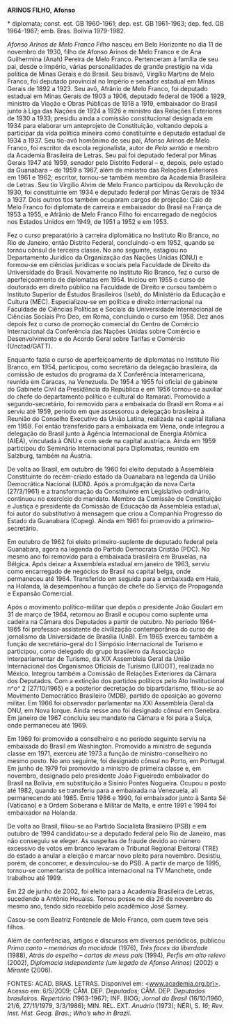 **ARINOS FILHO,** **Afonso**

\* diplomata; const. est. GB 1960-1961; dep. est. GB 1961-1963; dep.
fed. GB 1964-1967; emb. Bras. Bolívia 1979-1982.

*Afonso Arinos de Melo Franco Filho* nasceu em Belo Horizonte no dia 11
de novembro de 1930, filho de Afonso Arinos de Melo Franco e de Ana
Guilhermina (Anah) Pereira de Melo Franco. Pertenceram à família de seu
pai, desde o Império, várias personalidades de grande prestígio na vida
política de Minas Gerais e do Brasil. Seu bisavô, Virgílio Martins de
Melo Franco, foi deputado provincial no Império e senador estadual em
Minas Gerais de 1892 a 1923. Seu avô, Afrânio de Melo Franco, foi
deputado estadual em Minas Gerais de 1903 a 1906, deputado federal de
1906 a 1929, ministro da Viação e Obras Públicas de 1918 a 1919,
embaixador do Brasil junto à Liga das Nações de 1924 a 1926 e ministro
das Relações Exteriores de 1930 a 1933; presidiu ainda a comissão
constitucional designada em 1934 para elaborar um anteprojeto de
Constituição, voltando depois a participar da vida política mineira como
constituinte e deputado estadual de 1934 a 1937. Seu tio-avô homônimo de
seu pai, Afonso Arinos de Melo Franco, foi escritor da escola
regionalista, autor de *Pelo sertão* e membro da Academia Brasileira de
Letras. Seu pai foi deputado federal por Minas Gerais 1947 até 1959,
senador pelo Distrito Federal – e, depois, pelo estado da Guanabara – de
1959 a 1967, além de ministro das Relações Exteriores em 1961 e 1962;
escritor, tornou-se também membro da Academia Brasileira de Letras. Seu
tio Virgílio Alvim de Melo Franco participou da Revolução de 1930, foi
constituinte em 1934 e deputado federal por Minas Gerais de 1934 a 1937.
Dois outros tios também ocuparam cargos de projeção: Caio de Melo Franco
foi diplomata de carreira e embaixador do Brasil na França de 1953 a
1955, e Afrânio de Melo Franco Filho foi encarregado de negócios nos
Estados Unidos em 1949, de 1951 a 1952 e em 1953.

Fez o curso preparatório à carreira diplomática no Instituto Rio Branco,
no Rio de Janeiro, então Distrito Federal, concluindo-o em 1952, quando
se tornou cônsul de terceira classe. No ano seguinte, estagiou no
Departamento Jurídico da Organização das Nações Unidas (ONU) e formou-se
em ciências jurídicas e sociais pela Faculdade de Direito da
Universidade do Brasil. Novamente no Instituto Rio Branco, fez o curso
de aperfeiçoamento de diplomatas em 1954. Iniciou em 1955 o curso de
doutorado em direito público na Faculdade de Direito e cursou também o
Instituto Superior de Estudos Brasileiros (Iseb), do Ministério da
Educação e Cultura (MEC). Especializou-se em política e direito
internacional na Faculdade de Ciências Políticas e Sociais da
Universidade Internacional de Ciências Sociais Pro Deo, em Roma,
concluindo o curso em 1958. Dez anos depois fez o curso de promoção
comercial do Centro de Comércio Internacional da Conferência das Nações
Unidas sobre Comércio e Desenvolvimento e do Acordo Geral sobre Tarifas
e Comércio (Unctad/GATT).

Enquanto fazia o curso de aperfeiçoamento de diplomatas no Instituto Rio
Branco, em 1954, participou, como secretário da delegação brasileira, da
comissão de estudos do programa da X Conferência Interamericana, reunida
em Caracas, na Venezuela. De 1954 a 1955 foi oficial de gabinete do
Gabinete Civil da Presidência da República e em 1956 tornou-se auxiliar
do chefe do departamento político e cultural do Itamarati. Promovido a
segundo-secretário, foi removido para a embaixada do Brasil em Roma e aí
serviu até 1959, período em que assessorou a delegação brasileira à
Reunião do Conselho Executivo da União Latina, realizada na capital
italiana em 1958. Foi então transferido para a embaixada em Viena, onde
integrou a delegação do Brasil junto à Agência Internacional de Energia
Atômica (AIEA), vinculada à ONU e com sede na capital austríaca. Ainda
em 1959 participou do Seminário Internacional para Diplomatas, reunido
em Salzburg, também na Áustria.

De volta ao Brasil, em outubro de 1960 foi eleito deputado à Assembleia
Constituinte do recém-criado estado da Guanabara na legenda da União
Democrática Nacional (UDN). Após a promulgação da nova Carta (27/3/1961)
e a transformação da Constituinte em Legislativo ordinário, continuou no
exercício do mandato. Membro da Comissão de Constituição e Justiça e
presidente da Comissão de Educação da Assembleia estadual, foi autor do
substitutivo à mensagem que criou a Companhia Progresso do Estado da
Guanabara (Copeg). Ainda em 1961 foi promovido a primeiro-secretário.

Em outubro de 1962 foi eleito primeiro-suplente de deputado federal pela
Guanabara, agora na legenda do Partido Democrata Cristão (PDC). No mesmo
ano foi removido para a embaixada brasileira em Bruxelas, na Bélgica.
Após deixar a Assembleia estadual em janeiro de 1963, serviu como
encarregado de negócios do Brasil na capital belga, onde permaneceu até
1964. Transferido em seguida para a embaixada em Haia, na Holanda, lá
desempenhou a função de chefe do Serviço de Propaganda e Expansão
Comercial.

Após o movimento político-militar que depôs o presidente João Goulart em
31 de março de 1964, retornou ao Brasil e ocupou como suplente uma
cadeira na Câmara dos Deputados a partir de outubro. No período
1964-1965 foi professor-assistente de civilização contemporânea do curso
de jornalismo da Universidade de Brasília (UnB). Em 1965 exerceu também
a função de secretário-geral do I Simpósio Internacional de Turismo e
participou, como delegado do grupo brasileiro da Associação
Interparlamentar de Turismo, da XIX Assembleia Geral da União
Internacional dos Organismos Oficiais de Turismo (UIOOT), realizada no
México. Integrou também a Comissão de Relações Exteriores da Câmara dos
Deputados. Com a extinção dos partidos políticos pelo Ato Institucional
n^o^ 2 (27/10/1965) e a posterior decretação do bipartidarismo,
filiou-se ao Movimento Democrático Brasileiro (MDB), partido de oposição
ao governo militar. Em 1966 foi observador parlamentar na XXI Assembleia
Geral da ONU, em Nova Iorque. Ainda nesse ano foi designado cônsul em
Genebra. Em janeiro de 1967 concluiu seu mandato na Câmara e foi para a
Suíça, onde permaneceu até 1969.

Em 1969 foi promovido a conselheiro e no período seguinte serviu na
embaixada do Brasil em Washington. Promovido a ministro de segunda
classe em 1971, exerceu até 1973 a função de ministro-conselheiro no
mesmo posto. No ano seguinte, foi designado cônsul no Porto, em
Portugal. Em junho de 1979 foi promovido a ministro de primeira classe
e, em novembro, designado pelo presidente João Figueiredo embaixador do
Brasil na Bolívia, em substituição a Sisínio Pontes Nogueira. Ocupou o
posto até 1982, quando se transferiu para a embaixada na Venezuela, ali
permanecendo até 1985. Entre 1986 e 1990, foi embaixador junto à Santa
Sé (Vaticano) e à Ordem Soberana e Militar de Malta, e entre 1991 e 1994
foi embaixador na Holanda.

De volta ao Brasil, filiou-se ao Partido Socialista Brasileiro (PSB) e
em outubro de 1994 candidatou-se a deputado federal pelo Rio de Janeiro,
mas não conseguiu se eleger. As suspeitas de fraude devido ao número
excessivo de votos em branco levaram o Tribunal Regional Eleitoral (TRE)
do estado a anular a eleição e marcar novo pleito para novembro.
Desistiu, porém, de concorrer, e desvinculou-se do PSB. A partir de
março de 1995, tornou-se comentarista de política internacional na TV
Manchete, onde trabalhou até 1999.

Em 22 de junho de 2002, foi eleito para a Academia Brasileira de Letras,
sucedendo a Antônio Houaiss. Tomou posse no dia 26 de novembro do mesmo
ano, tendo sido recebido pelo acadêmico José Sarney.

Casou-se com Beatriz Fontenele de Melo Franco, com quem teve seis
filhos.

Além de conferências, artigos e discursos em diversos periódicos,
publicou *Primo canto – memórias da mocidade* (1976), *Três faces da
liberdade* (1988), *Atrás do espelho – cartas de meus pais* (1994),
*Perfis em alto relevo* (2002), *Diplomacia independente (um legado de
Afonso Arinos)* (2002) e *Mirante* (2006).

FONTES: ACAD. BRAS. LETRAS. Disponível em: \<www.academia.org.br\>.
Acesso em: 6/5/2009; CÂM. DEP. *Deputados*; CÂM. DEP. *Deputados
brasileiros. Repertório* (1963-1967); INF. BIOG; *Jornal do Brasil*
(16/10/1960, 21/6, 27/11/1979, 3/3/1986); MIN. REL. EXT. *Anuário*
(1973); NÉRI, S. *16*; *Rev. Inst.* *Hist. Geog. Bras*.; *Who’s who in
Brazil.*
